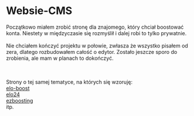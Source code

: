 # Websie-CMS

Początkowo miałem zrobić stronę dla znajomego, który chciał boostować konta. Niestety w międzyczasie się rozmyślił i dalej robi to tylko prywatnie.<br /><br />
Nie chciałem kończyć projektu w połowie, zwłasza że wszystko pisałem od zera, dlatego rozbudowałem całość o edytor. Zostało jeszcze sporo do zrobienia, ale mam w planach to dokończyć.<br /><br /><br />

Strony o tej samej tematyce, na których się wzoruję:<br />
[elo-boost](https://elo-boost.net/)<br />
[elo24](https://elo24.pl/)<br />
[ezboosting](https://ezboosting.net/)<br />
itp.